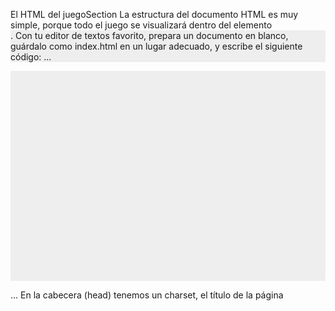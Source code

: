 El HTML del juegoSection
La estructura del documento HTML es muy simple, porque todo el juego se visualizará dentro del elemento <canvas>. Con tu editor de textos favorito, prepara un documento en blanco, guárdalo como index.html en un lugar adecuado, y escribe el siguiente código:
	...
<!DOCTYPE html>
<html>
<head>
    <meta charset="utf-8" />
    <title>Gamedev Canvas Workshop</title>
    <style>
    	* { padding: 0; margin: 0; }
    	canvas { background: #eee; display: block; margin: 0 auto; }
    </style>
</head>
<body>

<canvas id="myCanvas" width="480" height="320"></canvas>

<script>
	// JavaScript code goes here
</script>

</body>
</html>
      ...
En la cabecera (head) tenemos un charset, el título de la página <title> y un poco de CSS básico. El <body> contiene los elementos<canvas> y <script>. Representaremos el juego en el primero y escribiremos el código JavaScript que lo controla en el segundo. El elemento  <canvas> tiene el id myCanvas para que podamos hacer referencia a él con facilidad, y mide 480 píxeles de ancho por 320 de alto. Todo el código JavaScript que vamos a escribir en este tutorial lo pondremos entre las etiquetas <script> y </script>.

El lienzo (canvas)Section
Para que podamos visualizar los gráficos en el elemento <canvas>, primero tenemos que preparar una referencia a él en JavaScript. Añade lo siguiente después de la etiqueta <script>:
	...
var canvas = document.getElementById("myCanvas");
var ctx = canvas.getContext("2d");
	...
Aquí estamos guardando una referencia al elemento <canvas> en la variable canvas. Después estamos creando la variable ctx para guardar el contexto de gráficos 2D, que es la herramienta  que realmente utilizaremos para dibujar.

Veamos un fragmento de código de ejemplo que dibuja un cuadrado rojo en el canvas. Añade el código a continuación y abre el archivo index.html con un navegador para comprobar que funciona:
        ...
ctx.beginPath();
ctx.rect(20, 40, 50, 50);
ctx.fillStyle = "#FF0000";
ctx.fill();
ctx.closePath();
        ...
Todas las instrucciones están entre los métodos beginPath() y closePath(). Estamos definiendo un rectángulo utilizando rect(): los dos primeros valores especifican las coordenadas de la esquina superior izquierda del rectángulo en el canvas, y  los otros dos sirven para indicar el ancho y el alto. En nuestro caso, el rectángulo se dibuja a 20 píxeles desde la izquierda de la pantalla y 40 píxeles desde la parte de arriba, y tiene 50 píxeles de ancho y 50 de alto, con lo que obtenemos un cuadrado perfecto. La propiedad fillStyle guarda un color que utilizará el método fill() para pintar el cuadrado que, en nuestro caso, será rojo.

Podemos dibujar otras cosas aparte de rectángulos. Aquí hay un fragmento de código que dibuja un círculo verde. Prueba a añadir esto al final de tu código JavaScript, guárdalo y recarga la página en el navegador:
       ...
ctx.beginPath();
ctx.arc(240, 160, 20, 0, Math.PI*2, false);
ctx.fillStyle = "green";
ctx.fill();
ctx.closePath();
       .    ..
 Como puedes ver, estamos utilizando otra vez los métodos beginPath() y closePath(). De lo que hay en medio, la parte más importante del código anterior es el método arc(). Tiene seis parámetros:

las coordenadas x e y del centro del arco
el radio del arco
los ángulos inicial y final (en qué ángulo empezar y terminar de dibujar el círculo, en radianes)
la dirección hacia la que se dibujará (false para seguir el sentido de las agujas del reloj, que es el valor por defecto, o true para el sentido contrario). Este parámetro es opcional.
La propiedad fillStyle tiene un valor distinto al que habíamos puesto antes. Esto se debe a que, como ocurre en CSS, el color se puede especificar como un valor hexadecimal, como un nombre de color en inglés, la función rgba(), o cualquiera de los otros métodos de descripción de color que existen.

En lugar de utilizar fill() y rellenar las formas con colores, podemos utilizar stroke() para colorear únicamente el trazo exterior. Prueba a añadir también esto a tu código JavaScript:
       ...
ctx.beginPath();
ctx.rect(160, 10, 100, 40);
ctx.strokeStyle = "rgba(0, 0, 255, 0.5)";
ctx.stroke();
ctx.closePath();
       ...
El código anterior dibuja un rectángulo vacío con el perímetro azul. Gracias al canal alfa de la función rgba(), que es el cuarto valor (Red, Green, Blue, Alpha), el color azul será medio transparente.
       ...
Compara tu códigoSection
Aquí está el código fuente completo de la primera lección, ejecutándose en un JSFiddle:
       ...
var canvas = document.getElementById("myCanvas");
var ctx = canvas.getContext("2d");

ctx.beginPath();
ctx.rect(20, 40, 50, 50);
ctx.fillStyle = "#FF0000";
ctx.fill();
ctx.closePath();

ctx.beginPath();
ctx.arc(240, 160, 20, 0, Math.PI*2, false);
ctx.fillStyle = "green";
ctx.fill();
ctx.closePath();

ctx.beginPath();
ctx.rect(160, 10, 100, 40);
ctx.strokeStyle = "rgba(0, 0, 255, 0.5)";
ctx.stroke();
ctx.closePath();
       ...
